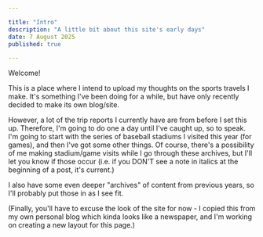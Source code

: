 ```yaml
---

title: "Intro"
description: "A little bit about this site's early days"
date: 7 August 2025
published: true

---
```

Welcome!

This is a place where I intend to upload my thoughts on the sports travels I make. It's something I've been doing for a while, but have only recently decided to make its own blog/site.

However, a lot of the trip reports I currently have are from before I set this up. Therefore, I'm going to do one a day until I've caught up, so to speak. I'm going to start with the series of baseball stadiums I visited this year (for games), and then I've got some other things. Of course, there's a possibility of me making stadium/game visits while I go through these archives, but I'll let you know if those occur (i.e. if you DON'T see a note in italics at the beginning of a post, it's current.)

I also have some even deeper "archives" of content from previous years, so I'll probably put those in as I see fit.

(Finally, you'll have to excuse the look of the site for now - I copied this from my own personal blog which kinda looks like a newspaper, and I'm working on creating a new layout for this page.)